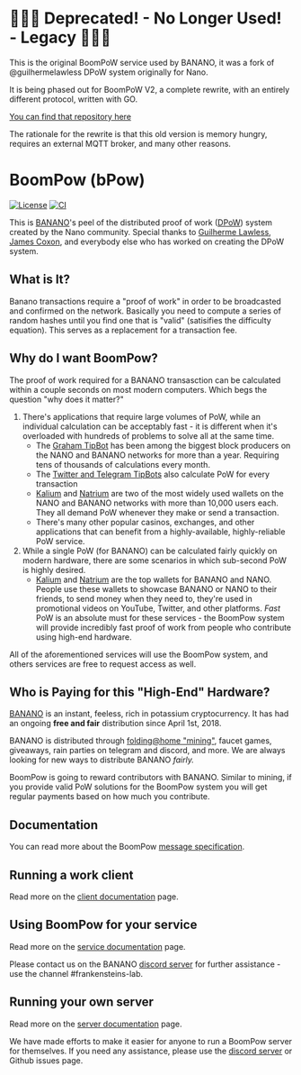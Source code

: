 
# 🚨🚨🚨 Deprecated! - No Longer Used! - Legacy 🚨🚨🚨

This is the original BoomPoW service used by BANANO, it was a fork of @guilhermelawless DPoW system originally for Nano.

It is being phased out for BoomPoW V2, a complete rewrite, with an entirely different protocol, written with GO.

[You can find that repository here](https://github.com/BananoCoin/boompow)

The rationale for the rewrite is that this old version is memory hungry, requires an external MQTT broker, and many other reasons.

# BoomPow (bPow)

[![License](https://img.shields.io/github/license/BananoCoin/boompow)](https://github.com/BananoCoin/boompow/blob/master/LICENSE) [![CI](https://github.com/BananoCoin/boompow/workflows/CI/badge.svg)](https://github.com/BananoCoin/boompow/actions?query=workflow%3ACI)

This is [BANANO](https://banano.cc)'s peel of the distributed proof of work ([DPoW](https://github.com/guilhermelawless/nano-dpow)) system created by the Nano community. Special thanks to [Guilherme Lawless](https://github.com/guilhermelawless), [James Coxon](https://github.com/jamescoxon), and everybody else who has worked on creating the DPoW system.

## What is It?

Banano transactions require a "proof of work" in order to be broadcasted and confirmed on the network. Basically you need to compute a series of random hashes until you find one that is "valid" (satisifies the difficulty equation). This serves as a replacement for a transaction fee.

## Why do I want BoomPow?

The proof of work required for a BANANO transasction can be calculated within a couple seconds on most modern computers. Which begs the question "why does it matter?"

1. There's applications that require large volumes of PoW, while an individual calculation can be acceptably fast - it is different when it's overloaded with hundreds of problems to solve all at the same time.
    * The [Graham TipBot](https://github.com/bbedward/Graham_Nano_Tip_Bot) has been among the biggest block producers on the NANO and BANANO networks for more than a year. Requiring tens of thousands of calculations every month.
    * The [Twitter and Telegram TipBots](https://github.com/mitche50/NanoTipBot) also calculate PoW for every transaction
    * [Kalium](https://kalium.banano.cc) and [Natrium](https://natrium.io) are two of the most widely used wallets on the NANO and BANANO networks with more than 10,000 users each. They all demand PoW whenever they make or send a transaction.
    * There's many other popular casinos, exchanges, and other applications that can benefit from a highly-available, highly-reliable PoW service.
2. While a single PoW (for BANANO) can be calculated fairly quickly on modern hardware, there are some scenarios in which sub-second PoW is highly desired.
    * [Kalium](https://kalium.banano.cc) and [Natrium](https://natrium.io) are the top wallets for BANANO and NANO. People use these wallets to showcase BANANO or NANO to their friends, to send money when they need to, they're used in promotional videos on YouTube, Twitter, and other platforms. *Fast* PoW is an absolute must for these services - the BoomPow system will provide incredibly fast proof of work from people who contribute using high-end hardware.

All of the aforementioned services will use the BoomPow system, and others services are free to request access as well.

## Who is Paying for this "High-End" Hardware?

[BANANO](https://banano.cc) is an instant, feeless, rich in potassium cryptocurrency. It has had an ongoing **free and fair** distribution since April 1st, 2018.

BANANO is distributed through [folding@home "mining"](https://bananominer.com), faucet games, giveaways, rain parties on telegram and discord, and more. We are always looking for new ways to distribute BANANO *fairly.*

BoomPow is going to reward contributors with BANANO. Similar to mining, if you provide valid PoW solutions for the BoomPow system you will get regular payments based on how much you contribute. 

## Documentation

You can read more about the BoomPow [message specification](docs/specification.md).

## Running a work client

Read more on the [client documentation](client/README.md) page.

## Using BoomPow for your service

Read more on the [service documentation](service/README.md) page.

Please contact us on the BANANO [discord server](https://chat.banano.cc) for further assistance - use the channel #frankensteins-lab.

## Running your own server

Read more on the [server documentation](server/README.md) page.

We have made efforts to make it easier for anyone to run a BoomPow server for themselves. If you need any assistance, please use the [discord server](https://chat.banano.cc) or Github issues page.
